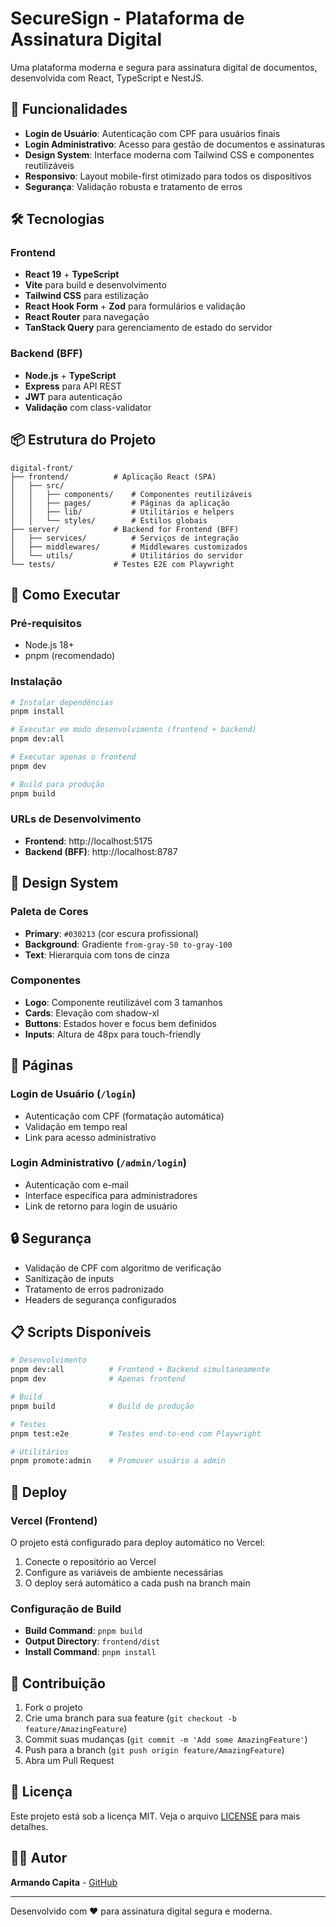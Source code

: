 # SecureSign - Plataforma de Assinatura Digital

Uma plataforma moderna e segura para assinatura digital de documentos, desenvolvida com React, TypeScript e NestJS.

## 🚀 Funcionalidades

- **Login de Usuário**: Autenticação com CPF para usuários finais
- **Login Administrativo**: Acesso para gestão de documentos e assinaturas
- **Design System**: Interface moderna com Tailwind CSS e componentes reutilizáveis
- **Responsivo**: Layout mobile-first otimizado para todos os dispositivos
- **Segurança**: Validação robusta e tratamento de erros

## 🛠️ Tecnologias

### Frontend
- **React 19** + **TypeScript**
- **Vite** para build e desenvolvimento
- **Tailwind CSS** para estilização
- **React Hook Form** + **Zod** para formulários e validação
- **React Router** para navegação
- **TanStack Query** para gerenciamento de estado do servidor

### Backend (BFF)
- **Node.js** + **TypeScript**
- **Express** para API REST
- **JWT** para autenticação
- **Validação** com class-validator

## 📦 Estrutura do Projeto

```
digital-front/
├── frontend/          # Aplicação React (SPA)
│   ├── src/
│   │   ├── components/    # Componentes reutilizáveis
│   │   ├── pages/         # Páginas da aplicação
│   │   ├── lib/           # Utilitários e helpers
│   │   └── styles/        # Estilos globais
├── server/            # Backend for Frontend (BFF)
│   ├── services/          # Serviços de integração
│   ├── middlewares/       # Middlewares customizados
│   └── utils/             # Utilitários do servidor
└── tests/             # Testes E2E com Playwright
```

## 🚀 Como Executar

### Pré-requisitos
- Node.js 18+
- pnpm (recomendado)

### Instalação
```bash
# Instalar dependências
pnpm install

# Executar em modo desenvolvimento (frontend + backend)
pnpm dev:all

# Executar apenas o frontend
pnpm dev

# Build para produção
pnpm build
```

### URLs de Desenvolvimento
- **Frontend**: http://localhost:5175
- **Backend (BFF)**: http://localhost:8787

## 🎨 Design System

### Paleta de Cores
- **Primary**: `#030213` (cor escura profissional)
- **Background**: Gradiente `from-gray-50 to-gray-100`
- **Text**: Hierarquia com tons de cinza

### Componentes
- **Logo**: Componente reutilizável com 3 tamanhos
- **Cards**: Elevação com shadow-xl
- **Buttons**: Estados hover e focus bem definidos
- **Inputs**: Altura de 48px para touch-friendly

## 📱 Páginas

### Login de Usuário (`/login`)
- Autenticação com CPF (formatação automática)
- Validação em tempo real
- Link para acesso administrativo

### Login Administrativo (`/admin/login`)
- Autenticação com e-mail
- Interface específica para administradores
- Link de retorno para login de usuário

## 🔒 Segurança

- Validação de CPF com algoritmo de verificação
- Sanitização de inputs
- Tratamento de erros padronizado
- Headers de segurança configurados

## 📋 Scripts Disponíveis

```bash
# Desenvolvimento
pnpm dev:all          # Frontend + Backend simultaneamente
pnpm dev              # Apenas frontend

# Build
pnpm build            # Build de produção

# Testes
pnpm test:e2e         # Testes end-to-end com Playwright

# Utilitários
pnpm promote:admin    # Promover usuário a admin
```

## 🚀 Deploy

### Vercel (Frontend)
O projeto está configurado para deploy automático no Vercel:

1. Conecte o repositório ao Vercel
2. Configure as variáveis de ambiente necessárias
3. O deploy será automático a cada push na branch main

### Configuração de Build
- **Build Command**: `pnpm build`
- **Output Directory**: `frontend/dist`
- **Install Command**: `pnpm install`

## 🤝 Contribuição

1. Fork o projeto
2. Crie uma branch para sua feature (`git checkout -b feature/AmazingFeature`)
3. Commit suas mudanças (`git commit -m 'Add some AmazingFeature'`)
4. Push para a branch (`git push origin feature/AmazingFeature`)
5. Abra um Pull Request

## 📄 Licença

Este projeto está sob a licença MIT. Veja o arquivo [LICENSE](LICENSE) para mais detalhes.

## 👨‍💻 Autor

**Armando Capita** - [GitHub](https://github.com/Armandomateus41)

---

Desenvolvido com ❤️ para assinatura digital segura e moderna.